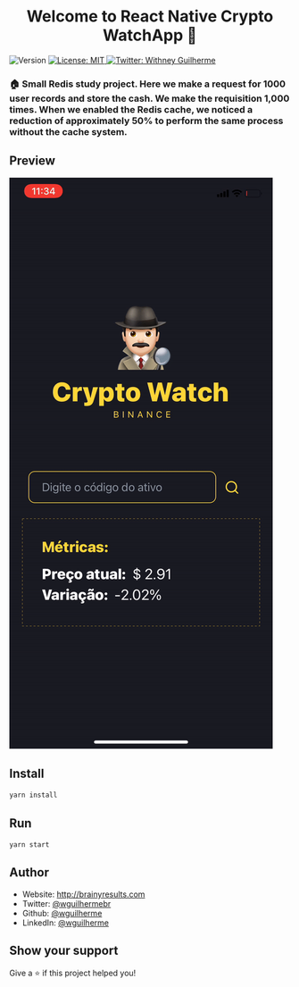 <h1 align="center">Welcome to React Native Crypto WatchApp 👋</h1>
<p>
  <img alt="Version" src="https://img.shields.io/badge/version-1.0.0-blue.svg?cacheSeconds=2592000" />
  <a href="#" target="_blank">
    <img alt="License: MIT" src="https://img.shields.io/badge/License-MIT-yellow.svg" />
  </a>
  <a href="https://twitter.com/wguilhermebr" target="_blank">
    <img alt="Twitter: Withney Guilherme" src="https://img.shields.io/twitter/follow/wguilhermebr.svg?style=social" />
  </a>
</p>

### 🏠 Small Redis study project. Here we make a request for 1000 user records and store the cash. We make the requisition 1,000 times. When we enabled the Redis cache, we noticed a reduction of approximately 50% to perform the same process without the cache system.

## Preview

![image description](image.gif)

## Install

```sh
yarn install
```

## Run

```sh
yarn start
```

## Author

* Website: http://brainyresults.com
* Twitter: [@wguilhermebr](https://twitter.com/wguilhermebr)
* Github: [@wguilherme](https://github.com/wguilherme)
* LinkedIn: [@wguilherme](https://linkedin.com/in/wguilherme)

## Show your support

Give a ⭐️ if this project helped you!

